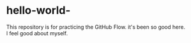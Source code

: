 # hello-world-
This repository is for practicing the GitHub Flow.
it's been so good here.  
I feel good about myself.
